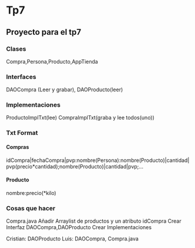 # Tp7
## Proyecto para el tp7
### Clases
Compra,Persona,Producto,AppTienda
### Interfaces
DAOCompra (Leer y grabar), DAOProducto(leer)
### Implementaciones
ProductoImplTxt(lee)
CompraImplTxt(graba y lee todos(uno))
### Txt Format
#### Compras
idCompra|fechaCompra|pvp:nombre(Persona):nombre(Producto)|cantidad|pvp(precio*cantidad);nombre(Producto)|cantidad|pvp;...
#### Producto
nombre:precio(*kilo)

### Cosas que hacer
Compra.java Añadir Arraylist de productos y un atributo idCompra
Crear Interfaz DAOCompra,DAOProducto
Crear Implementaciones

Cristian: DAOProducto
Luis: DAOCompra, Compra.java

